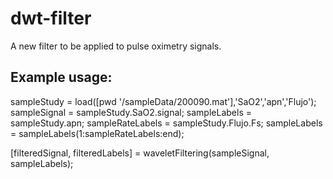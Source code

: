 # dwt-filter

A new filter to be applied to pulse oximetry signals.

## Example usage:

sampleStudy = load([pwd '/sampleData/200090.mat'],'SaO2','apn','Flujo');
sampleSignal = sampleStudy.SaO2.signal;
sampleLabels = sampleStudy.apn;
sampleRateLabels = sampleStudy.Flujo.Fs;
sampleLabels = sampleLabels(1:sampleRateLabels:end);

[filteredSignal, filteredLabels] = waveletFiltering(sampleSignal, sampleLabels);

